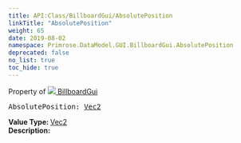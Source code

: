```yaml
---
title: API:Class/BillboardGui/AbsolutePosition
linkTitle: "AbsolutePosition"
weight: 65
date: 2019-08-02
namespace: Primrose.DataModel.GUI.BillboardGui.AbsolutePosition
deprecated: false
no_list: true
toc_hide: true
---
```

Property of <a href="/docs/api-reference/Class/BillboardGui"><img src="/icons/silk/billboard.png"/>&nbsp;BillboardGui</a>
<pre class="method-declaration">
AbsolutePosition: <a class="type" href="/docs/api-reference/DataType/Vec2">Vec2</a></pre>
<b>Value Type: </b>
<a class="type" href="/docs/api-reference/DataType/Vec2">Vec2</a>
<br/>
<b>Description: </b>